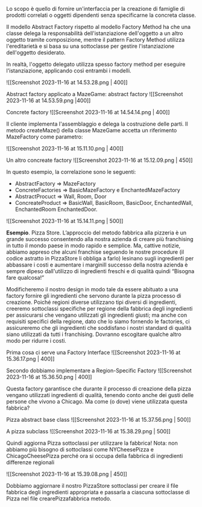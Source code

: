 Lo scopo è quello di fornire un'interfaccia per la creazione di famiglie di prodotti correlati o oggetti dipendenti senza specificarne la concreta classe.

Il modello Abstract Factory rispetto al modello Factory Method ha che una classe delega la responsabilità dell'istanziazione dell'oggetto a un altro oggetto tramite composizione, mentre il pattern Factory Method utilizza l'ereditarietà e si basa su una sottoclasse per gestire l'istanziazione dell'oggetto desiderato. 

In realtà, l'oggetto delegato utilizza spesso factory method per eseguire l'istanziazione, applicando così entrambi i modelli.

![[Screenshot 2023-11-16 at 14.53.28.png | 400]]

Abstract factory applicato a MazeGame: abstract factory
![[Screenshot 2023-11-16 at 14.53.59.png |400]]

Concrete factory
![[Screenshot 2023-11-16 at 14.54.14.png | 400]]

Il cliente implementa l'assemblaggio e delega la costruzione delle parti.
Il metodo createMaze() della classe MazeGame accetta un riferimento MazeFactory come parametro:

![[Screenshot 2023-11-16 at 15.11.10.png | 400]]

Un altro concreate factory
![[Screenshot 2023-11-16 at 15.12.09.png | 450]]

In questo esempio, la correlazione sono le seguenti:
- AbstractFactory => MazeFactory
- ConcreteFactories => BasicMazeFactory e EnchantedMazeFactory
- AbstractProcuct => Wall, Room, Door
- ConcreateProduct => BasicWall, BasicRoom, BasicDoor, EnchantedWall, EnchantedRoom EnchantedDoor.

![[Screenshot 2023-11-16 at 15.14.11.png | 500]]

**Esempio**. Pizza Store.
L’approccio del metodo fabbrica alla pizzeria è un grande successo consentendo alla nostra azienda di creare più franchising in tutto il mondo
paese in modo rapido e semplice. Ma, cattive notizie, abbiamo appreso che alcuni franchise seguendo le nostre procedure (il codice astratto in PizzaStore li obbliga a farlo) lesinano sugli ingredienti per abbassare i costi e aumentare i marginiIl successo della nostra azienda è sempre dipeso dall'utilizzo di ingredienti freschi e di qualità quindi “Bisogna fare qualcosa!”

Modificheremo il nostro design in modo tale da essere abituato a una factory fornire gli ingredienti che servono durante la pizza
processo di creazione. Poiché regioni diverse utilizzano tipi diversi di ingredienti, creeremo sottoclassi specifiche per regione della fabbrica degli ingredienti per assicurarsi che vengano utilizzati gli ingredienti giusti; ma anche con requisiti specifici della regione, dato che lo siamo fornendo le factories, ci assicureremo che gli ingredienti che soddisfano i nostri standard di qualità siano utilizzati da tutti i franchising. Dovranno escogitare qualche altro modo per ridurre i costi.

Prima cosa ci serve una Factory Interface
![[Screenshot 2023-11-16 at 15.36.17.png | 400]]

Secondo dobbiamo implementare a Region-Specific Factory
![[Screenshot 2023-11-16 at 15.36.50.png | 400]]

Questa factory garantisce che durante il processo di creazione della pizza vengano utilizzati ingredienti di qualità, tenendo conto anche dei gusti delle persone che vivono a Chicago. Ma come (o dove) viene utilizzata questa fabbrica?

Pizza abstract base class
![[Screenshot 2023-11-16 at 15.37.56.png | 500]]

A pizza subclass
![[Screenshot 2023-11-16 at 15.38.29.png | 500]]

Quindi aggiorna Pizza sottoclassi per utilizzare la fabbrica! Nota: non abbiamo più bisogno di sottoclassi come NYCheesePizza e ChicagoCheesePizza perché ora si occupa della fabbrica di ingredienti differenze regionali

![[Screenshot 2023-11-16 at 15.39.08.png | 450]]

Dobbiamo aggiornare il nostro PizzaStore sottoclassi per creare il file fabbrica degli ingredienti appropriata e passarla a ciascuna sottoclasse di Pizza nel file crearePizzafabbrica metodo.